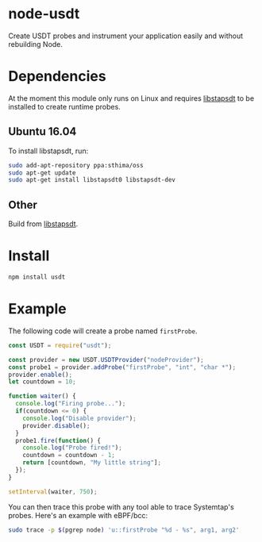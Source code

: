 # node-usdt

Create USDT probes and instrument your application easily and without rebuilding
Node.

# Dependencies

At the moment this module only runs on Linux and requires
[libstapsdt](https://github.com/sthima/libstapsdt) to be installed to create
runtime probes.

## Ubuntu 16.04

To install libstapsdt, run:

```bash
sudo add-apt-repository ppa:sthima/oss
sudo apt-get update
sudo apt-get install libstapsdt0 libstapsdt-dev
```

## Other

Build from [libstapsdt](https://github.com/sthima/libstapsdt).

# Install

```bash
npm install usdt
```

# Example

The following code will create a probe named `firstProbe`.

```javascript
const USDT = require("usdt");

const provider = new USDT.USDTProvider("nodeProvider");
const probe1 = provider.addProbe("firstProbe", "int", "char *");
provider.enable();
let countdown = 10;

function waiter() {
  console.log("Firing probe...");
  if(countdown <= 0) {
    console.log("Disable provider");
    provider.disable();
  }
  probe1.fire(function() {
    console.log("Probe fired!");
    countdown = countdown - 1;
    return [countdown, "My little string"];
  });
}

setInterval(waiter, 750);
```

You can then trace this probe with any tool able to trace Systemtap's probes.
Here's an example with eBPF/bcc:

```bash
sudo trace -p $(pgrep node) 'u::firstProbe "%d - %s", arg1, arg2'
```
